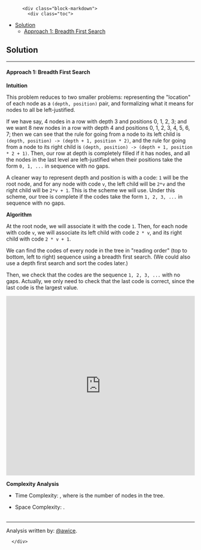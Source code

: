 <div class="article-body">
        
          <div class="block-markdown">
            <div class="toc">
<ul>
<li><a href="#solution">Solution</a><ul>
<li><a href="#approach-1-breadth-first-search">Approach 1: Breadth First Search</a></li>
</ul>
</li>
</ul>
</div>
<h2 id="solution">Solution</h2>
<hr>
<h4 id="approach-1-breadth-first-search">Approach 1: Breadth First Search</h4>
<p><strong>Intuition</strong></p>
<p>This problem reduces to two smaller problems: representing the "location" of each node as a <code>(depth, position)</code> pair, and formalizing what it means for nodes to all be left-justified.</p>
<p>If we have say, 4 nodes in a row with depth 3 and positions 0, 1, 2, 3; and we want 8 new nodes in a row with depth 4 and positions 0, 1, 2, 3, 4, 5, 6, 7; then we can see that the rule for going from a node to its left child is <code>(depth, position) -&gt; (depth + 1, position * 2)</code>, and the rule for going from a node to its right child is <code>(depth, position) -&gt; (depth + 1, position * 2 + 1)</code>.  Then, our row at depth <script type="math/tex; mode=display">d</script> is completely filled if it has <script type="math/tex; mode=display">2^{d-1}</script> nodes, and all the nodes in the last level are left-justified when their positions take the form <code>0, 1, ...</code> in sequence with no gaps.</p>
<p>A cleaner way to represent depth and position is with a code: <code>1</code> will be the root node, and for any node with code <code>v</code>, the left child will be <code>2*v</code> and the right child will be <code>2*v + 1</code>.  This is the scheme we will use.  Under this scheme, our tree is complete if the codes take the form <code>1, 2, 3, ...</code> in sequence with no gaps.</p>
<p><strong>Algorithm</strong></p>
<p>At the root node, we will associate it with the code <code>1</code>.  Then, for each node with code <code>v</code>, we will associate its left child with code <code>2 * v</code>, and its right child with code <code>2 * v + 1</code>.</p>
<p>We can find the codes of every node in the tree in "reading order" (top to bottom, left to right) sequence using a breadth first search.  (We could also use a depth first search and sort the codes later.)</p>
<p>Then, we check that the codes are the sequence <code>1, 2, 3, ...</code> with no gaps.  Actually, we only need to check that the last code is correct, since the last code is the largest value.</p>
<iframe src="https://leetcode.com/playground/JXyfvuSS/shared" frameborder="0" width="100%" height="480" name="JXyfvuSS"></iframe>

<p><strong>Complexity Analysis</strong></p>
<ul>
<li>
<p>Time Complexity:  <script type="math/tex; mode=display">O(N)</script>, where <script type="math/tex; mode=display">N</script> is the number of nodes in the tree.</p>
</li>
<li>
<p>Space Complexity:  <script type="math/tex; mode=display">O(N)</script>.
<br>
<br></p>
</li>
</ul>
<hr>
<p>Analysis written by: <a href="https://leetcode.com/awice">@awice</a>.</p>
          </div>
        
      </div>